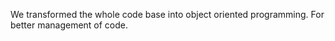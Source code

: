 We transformed the whole code base into object oriented programming. For better management of code.
